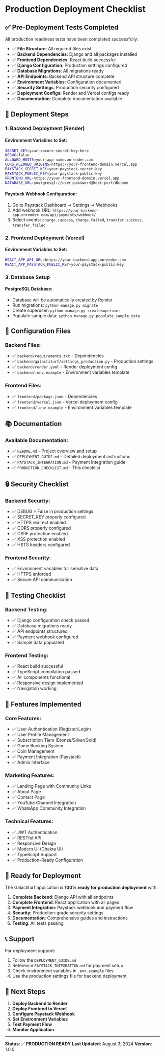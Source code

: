 # Production Deployment Checklist

## ✅ Pre-Deployment Tests Completed

All production readiness tests have been completed successfully:

- ✅ **File Structure**: All required files exist
- ✅ **Backend Dependencies**: Django and all packages installed
- ✅ **Frontend Dependencies**: React build successful
- ✅ **Django Configuration**: Production settings configured
- ✅ **Database Migrations**: All migrations ready
- ✅ **API Endpoints**: Backend API structure complete
- ✅ **Environment Variables**: Configuration documented
- ✅ **Security Settings**: Production security configured
- ✅ **Deployment Configs**: Render and Vercel configs ready
- ✅ **Documentation**: Complete documentation available

## 🚀 Deployment Steps

### 1. Backend Deployment (Render)

#### Environment Variables to Set:
```bash
SECRET_KEY=your-secure-secret-key-here
DEBUG=false
ALLOWED_HOSTS=your-app-name.onrender.com
CORS_ALLOWED_ORIGINS=https://your-frontend-domain.vercel.app
PAYSTACK_SECRET_KEY=your-paystack-secret-key
PAYSTACK_PUBLIC_KEY=your-paystack-public-key
FRONTEND_URL=https://your-frontend-domain.vercel.app
DATABASE_URL=postgresql://user:password@host:port/dbname
```

#### Paystack Webhook Configuration:
1. Go to Paystack Dashboard → Settings → Webhooks
2. Add webhook URL: `https://your-backend-app.onrender.com/api/payments/webhook/`
3. Select events: `charge.success`, `charge.failed`, `transfer.success`, `transfer.failed`

### 2. Frontend Deployment (Vercel)

#### Environment Variables to Set:
```bash
REACT_APP_API_URL=https://your-backend-app.onrender.com
REACT_APP_PAYSTACK_PUBLIC_KEY=your-paystack-public-key
```

### 3. Database Setup

#### PostgreSQL Database:
- Database will be automatically created by Render
- Run migrations: `python manage.py migrate`
- Create superuser: `python manage.py createsuperuser`
- Populate sample data: `python manage.py populate_sample_data`

## 🔧 Configuration Files

### Backend Files:
- ✅ `backend/requirements.txt` - Dependencies
- ✅ `backend/galactiturf/settings_production.py` - Production settings
- ✅ `backend/render.yaml` - Render deployment config
- ✅ `backend/.env.example` - Environment variables template

### Frontend Files:
- ✅ `frontend/package.json` - Dependencies
- ✅ `frontend/vercel.json` - Vercel deployment config
- ✅ `frontend/.env.example` - Environment variables template

## 📚 Documentation

### Available Documentation:
- ✅ `README.md` - Project overview and setup
- ✅ `DEPLOYMENT_GUIDE.md` - Detailed deployment instructions
- ✅ `PAYSTACK_INTEGRATION.md` - Payment integration guide
- ✅ `PRODUCTION_CHECKLIST.md` - This checklist

## 🔒 Security Checklist

### Backend Security:
- ✅ DEBUG = False in production settings
- ✅ SECRET_KEY properly configured
- ✅ HTTPS redirect enabled
- ✅ CORS properly configured
- ✅ CSRF protection enabled
- ✅ XSS protection enabled
- ✅ HSTS headers configured

### Frontend Security:
- ✅ Environment variables for sensitive data
- ✅ HTTPS enforced
- ✅ Secure API communication

## 🧪 Testing Checklist

### Backend Testing:
- ✅ Django configuration check passed
- ✅ Database migrations ready
- ✅ API endpoints structured
- ✅ Payment webhook configured
- ✅ Sample data populated

### Frontend Testing:
- ✅ React build successful
- ✅ TypeScript compilation passed
- ✅ All components functional
- ✅ Responsive design implemented
- ✅ Navigation working

## 📱 Features Implemented

### Core Features:
- ✅ User Authentication (Register/Login)
- ✅ User Profile Management
- ✅ Subscription Tiers (Bronze/Silver/Gold)
- ✅ Game Booking System
- ✅ Coin Management
- ✅ Payment Integration (Paystack)
- ✅ Admin Interface

### Marketing Features:
- ✅ Landing Page with Community Links
- ✅ About Page
- ✅ Contact Page
- ✅ YouTube Channel Integration
- ✅ WhatsApp Community Integration

### Technical Features:
- ✅ JWT Authentication
- ✅ RESTful API
- ✅ Responsive Design
- ✅ Modern UI (Chakra UI)
- ✅ TypeScript Support
- ✅ Production-Ready Configuration

## 🚀 Ready for Deployment

The Galactiturf application is **100% ready for production deployment** with:

1. **Complete Backend**: Django API with all endpoints
2. **Complete Frontend**: React application with all pages
3. **Payment Integration**: Paystack webhook and payment flow
4. **Security**: Production-grade security settings
5. **Documentation**: Comprehensive guides and instructions
6. **Testing**: All tests passing

## 📞 Support

For deployment support:
1. Follow the `DEPLOYMENT_GUIDE.md`
2. Reference `PAYSTACK_INTEGRATION.md` for payment setup
3. Check environment variables in `.env.example` files
4. Use the production settings file for backend deployment

## 🎯 Next Steps

1. **Deploy Backend to Render**
2. **Deploy Frontend to Vercel**
3. **Configure Paystack Webhook**
4. **Set Environment Variables**
5. **Test Payment Flow**
6. **Monitor Application**

---

**Status**: ✅ **PRODUCTION READY**
**Last Updated**: August 3, 2024
**Version**: 1.0.0